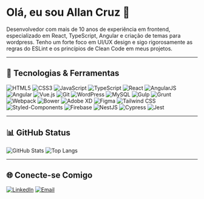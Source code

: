 # Olá, eu sou Allan Cruz 👋

Desenvolvedor com mais de 10 anos de experiência em frontend, especializado em React, TypeScript, Angular e criação de temas para wordpress. Tenho um forte foco em UI/UX design e sigo rigorosamente as regras do ESLint e os princípios de Clean Code em meus projetos.

---

## 🚀 Tecnologias & Ferramentas

![HTML5](https://img.shields.io/badge/-HTML5-E34F26?style=flat&logo=html5&logoColor=white)
![CSS3](https://img.shields.io/badge/-CSS3-1572B6?style=flat&logo=css3&logoColor=white)
![JavaScript](https://img.shields.io/badge/-JavaScript-F7DF1E?style=flat&logo=javascript&logoColor=black)
![TypeScript](https://img.shields.io/badge/-TypeScript-007ACC?style=flat&logo=typescript&logoColor=white)
![React](https://img.shields.io/badge/-React-61DAFB?style=flat&logo=react&logoColor=white)
![AngularJS](https://img.shields.io/badge/-AngularJS-E23237?style=flat&logo=angularjs&logoColor=white)
![Angular](https://img.shields.io/badge/-Angular-DD0031?style=flat&logo=angular&logoColor=white)
![Vue.js](https://img.shields.io/badge/-Vue.js-4FC08D?style=flat&logo=vue.js&logoColor=white)
![Git](https://img.shields.io/badge/-Git-F05032?style=flat&logo=git&logoColor=white)
![WordPress](https://img.shields.io/badge/-WordPress-21759B?style=flat&logo=wordpress&logoColor=white)
![MySQL](https://img.shields.io/badge/-MySQL-4479A1?style=flat&logo=mysql&logoColor=white)
![Gulp](https://img.shields.io/badge/-Gulp-CF4647?style=flat&logo=gulp&logoColor=white)
![Grunt](https://img.shields.io/badge/-Grunt-FBA919?style=flat&logo=grunt&logoColor=white)
![Webpack](https://img.shields.io/badge/-Webpack-8DD6F9?style=flat&logo=webpack&logoColor=black)
![Bower](https://img.shields.io/badge/-Bower-EF5734?style=flat&logo=bower&logoColor=white)
![Adobe XD](https://img.shields.io/badge/-Adobe%20XD-FF61F6?style=flat&logo=adobe-xd&logoColor=white)
![Figma](https://img.shields.io/badge/-Figma-F24E1E?style=flat&logo=figma&logoColor=white)
![Tailwind CSS](https://img.shields.io/badge/-Tailwind%20CSS-38B2AC?style=flat&logo=tailwind-css&logoColor=white)
![Styled-Components](https://img.shields.io/badge/-Styled--Components-DB7093?style=flat&logo=styled-components&logoColor=white)
![Firebase](https://img.shields.io/badge/-Firebase-FFCA28?style=flat&logo=firebase&logoColor=white)
![NestJS](https://img.shields.io/badge/-NestJS-E0234E?style=flat&logo=nestjs&logoColor=white)
![Cypress](https://img.shields.io/badge/-Cypress-17202C?style=flat&logo=cypress&logoColor=white)
![Jest](https://img.shields.io/badge/-Jest-C21325?style=flat&logo=jest&logoColor=white)


---

## 📊 GitHub Status

![GitHub Stats](https://github-readme-stats.vercel.app/api?username=allanncruz&show_icons=true&theme=radical)
![Top Langs](https://github-readme-stats.vercel.app/api/top-langs/?username=allanncruz&layout=compact&theme=radical)

---

## 🌐 Conecte-se Comigo

[![LinkedIn](https://img.shields.io/badge/-LinkedIn-0077B5?style=for-the-badge&logo=linkedin&logoColor=white)](https://www.linkedin.com/in/allan-cruz-002b0429/)
[![Email](https://img.shields.io/badge/-Email-D14836?style=for-the-badge&logo=gmail&logoColor=white)](mailto:allancruz716@gmail.com)
